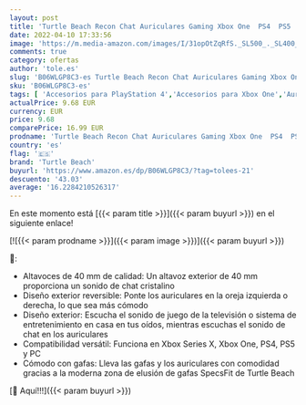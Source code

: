 ```yaml
---
layout: post
title: 'Turtle Beach Recon Chat Auriculares Gaming Xbox One  PS4  PS5  Nintendo Switch y PC  Negro'
date: 2022-04-10 17:33:56
image: 'https://m.media-amazon.com/images/I/31opOtZqRfS._SL500_._SL400_.jpg'
comments: true
category: ofertas
author: 'tole.es'
slug: 'B06WLGP8C3-es Turtle Beach Recon Chat Auriculares Gaming Xbox One PS4...'
sku: 'B06WLGP8C3-es'
tags: [ 'Accesorios para PlayStation 4','Accesorios para Xbox One','Auriculares gaming con micrófono para PlayStation 4','Auriculares gaming para Xbox One','Hardware y juegos para PlayStation 4','Hardware y juegos para Xbox One','Videojuegos','nintendo','ps4','ps5','turtle beach','xbox', ]
actualPrice: 9.68 EUR
currency: EUR
price: 9.68
comparePrice: 16.99 EUR
prodname: 'Turtle Beach Recon Chat Auriculares Gaming Xbox One  PS4  PS5  Nintendo Switch y PC  Negro'
country: 'es'
flag: '🇪🇸'
brand: 'Turtle Beach'
buyurl: 'https://www.amazon.es/dp/B06WLGP8C3/?tag=tolees-21'
descuento: '43.03'
average: '16.2284210526317'
---
```


En este momento está [{{< param title >}}]({{< param buyurl >}}) en el siguiente enlace!

[![{{< param prodname >}}]({{< param image >}})]({{< param buyurl >}})

🔎:

- Altavoces de 40 mm de calidad: Un altavoz exterior de 40 mm proporciona un sonido de chat cristalino
- Diseño exterior reversible: Ponte los auriculares en la oreja izquierda o derecha, lo que sea más cómodo
- Diseño exterior: Escucha el sonido de juego de la televisión o sistema de entretenimiento en casa en tus oídos, mientras escuchas el sonido de chat en los auriculares
- Compatibilidad versátil: Funciona en Xbox Series X, Xbox One, PS4, PS5 y PC
- Cómodo con gafas: Lleva las gafas y los auriculares con comodidad gracias a la moderna zona de elusión de gafas SpecsFit de Turtle Beach

[🛒 Aquí!!!]({{< param buyurl >}})
